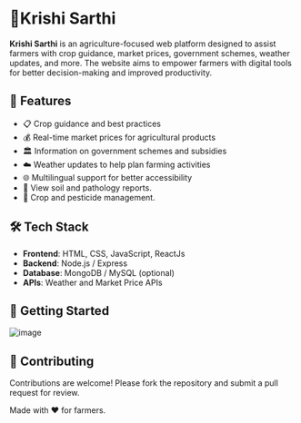 # 🌾Krishi Sarthi 

**Krishi Sarthi** is an agriculture-focused web platform designed to assist farmers with crop guidance, market prices, government schemes, weather updates, and more. The website aims to empower farmers with digital tools for better decision-making and improved productivity.

## 🌟 Features

- 📋 Crop guidance and best practices
- 💰 Real-time market prices for agricultural products
- 🏛️ Information on government schemes and subsidies
- ☁️ Weather updates to help plan farming activities
- 🌐 Multilingual support for better accessibility
- 🧪 View soil and pathology reports.
- 🌱 Crop and pesticide management.

## 🛠️ Tech Stack

- **Frontend**: HTML, CSS, JavaScript, ReactJs
- **Backend**: Node.js / Express 
- **Database**: MongoDB / MySQL (optional)
- **APIs**: Weather and Market Price APIs

## 🚀 Getting Started
![image](https://github.com/user-attachments/assets/8ff534c6-fb18-4e50-8819-91f6b50587a2)



## 🤝 Contributing

Contributions are welcome! Please fork the repository and submit a pull request for review.


Made with ❤️ for farmers.
